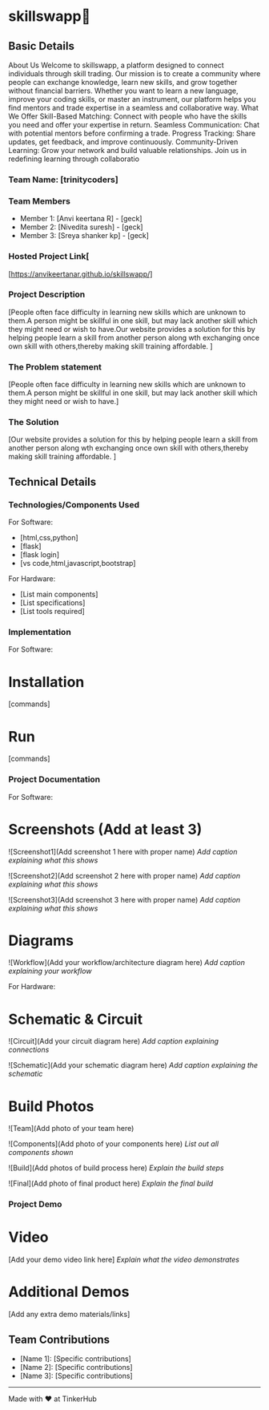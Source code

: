# skillswapp🎯


## Basic Details
About Us Welcome to skillswapp, a platform designed to connect individuals through skill trading. Our mission is to create a community where people can exchange knowledge, learn new skills, and grow together without financial barriers. Whether you want to learn a new language, improve your coding skills, or master an instrument, our platform helps you find mentors and trade expertise in a seamless and collaborative way. What We Offer Skill-Based Matching: Connect with people who have the skills you need and offer your expertise in return. Seamless Communication: Chat with potential mentors before confirming a trade. Progress Tracking: Share updates, get feedback, and improve continuously. Community-Driven Learning: Grow your network and build valuable relationships. Join us in redefining learning through collaboratio
### Team Name: [trinitycoders]


### Team Members
- Member 1: [Anvi keertana R] - [geck]
- Member 2: [Nivedita suresh] - [geck]
- Member 3: [Sreya shanker kp] - [geck]

### Hosted Project Link[
[https://anvikeertanar.github.io/skillswapp/]

### Project Description
[People often face difficulty in learning new skills which are unknown to them.A person might be skillful in one skill, but may lack another skill which they might need or wish to have.Our website provides a solution for this by helping people learn a skill from another person along wth exchanging once own skill with others,thereby making skill training affordable. ]

### The Problem statement
[People often face difficulty in learning new skills which are unknown to them.A person might be skillful in one skill, but may lack another skill which they might need or wish to have.]

### The Solution
[Our website provides a solution for this by helping people learn a skill from another person along wth exchanging once own skill with others,thereby making skill training affordable. ]

## Technical Details
### Technologies/Components Used
For Software:
- [html,css,python]
- [flask]
- [flask login]
- [vs code,html,javascript,bootstrap]

For Hardware:
- [List main components]
- [List specifications]
- [List tools required]

### Implementation
For Software:
# Installation
[commands]

# Run
[commands]

### Project Documentation
For Software:

# Screenshots (Add at least 3)
![Screenshot1](Add screenshot 1 here with proper name)
*Add caption explaining what this shows*

![Screenshot2](Add screenshot 2 here with proper name)
*Add caption explaining what this shows*

![Screenshot3](Add screenshot 3 here with proper name)
*Add caption explaining what this shows*

# Diagrams
![Workflow](Add your workflow/architecture diagram here)
*Add caption explaining your workflow*

For Hardware:

# Schematic & Circuit
![Circuit](Add your circuit diagram here)
*Add caption explaining connections*

![Schematic](Add your schematic diagram here)
*Add caption explaining the schematic*

# Build Photos
![Team](Add photo of your team here)


![Components](Add photo of your components here)
*List out all components shown*

![Build](Add photos of build process here)
*Explain the build steps*

![Final](Add photo of final product here)
*Explain the final build*

### Project Demo
# Video
[Add your demo video link here]
*Explain what the video demonstrates*

# Additional Demos
[Add any extra demo materials/links]

## Team Contributions
- [Name 1]: [Specific contributions]
- [Name 2]: [Specific contributions]
- [Name 3]: [Specific contributions]

---
Made with ❤️ at TinkerHub
